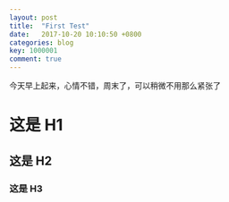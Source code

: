 ```yaml
---
layout: post
title:  "First Test"
date:   2017-10-20 10:10:50 +0800
categories: blog
key: 1000001
comment: true
---
```


今天早上起来，心情不错，周末了，可以稍微不用那么紧张了
# 这是 H1 #

## 这是 H2 ##

### 这是 H3 ######